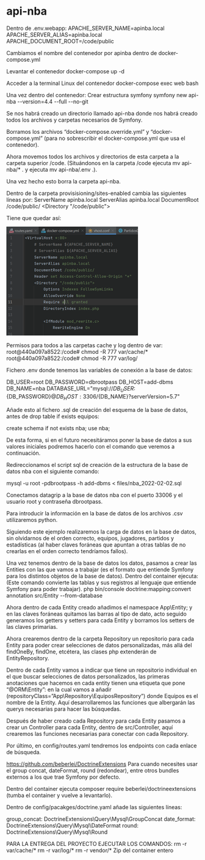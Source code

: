 # api-nba

Dentro de .env.webapp:
APACHE_SERVER_NAME=apinba.local
APACHE_SERVER_ALIAS=apinba.local
APACHE_DOCUMENT_ROOT=/code/public

Cambiamos el nombre del contenedor por apinba dentro de docker-compose.yml

Levantar el contenedor
docker-compose up -d

Acceder a la terminal Linux del contenedor
docker-compose exec web bash

Una vez dentro del contenedor:
Crear estructura symfony
symfony new api-nba --version=4.4 --full --no-git

Se nos habrá creado un directorio llamado api-nba donde nos habrá creado todos los archivos y carpetas necesarios de Symfony.

Borramos los archivos “docker-compose.override.yml” y “docker-compose.yml” (para no sobrescribir el docker-compose.yml que usa el contenedor).

Ahora movemos todos los archivos y directorios de esta carpeta a la carpeta superior /code.
(Situándonos en la carpeta /code ejecuta mv api-nba/* . y ejecuta mv api-nba/.env .).

Una vez hecho esto borra la carpeta api-nba.

Dentro de la carpeta provisisioning/sites-enabled cambia las siguientes líneas por:
ServerName apinba.local
ServerAlias apinba.local
DocumentRoot /code/public/
<Directory "/code/public">

Tiene que quedar así:


![alt text](https://github.com/julenrob/api-nba/blob/master/Readme%20Images/1.png?raw=true)












Permisos para todos a las carpetas cache y log dentro de var:
root@440a097a8522:/code# chmod -R 777 var/cache/*
root@440a097a8522:/code# chmod -R 777 var/log/




Fichero .env donde tenemos las variables de conexión a la base de datos:

DB_USER=root
DB_PASSWORD=dbrootpass
DB_HOST=add-dbms
DB_NAME=nba
DATABASE_URL="mysql://${DB_USER}:${DB_PASSWORD}@${DB_HOST}:3306/${DB_NAME}?serverVersion=5.7"


Añade esto al fichero .sql de creación del esquema de la base de datos, antes de drop table if exists equipos:

create schema if not exists nba;
use nba;

De esta forma, si en el futuro necesitáramos poner la base de datos a sus valores iniciales podremos hacerlo con el comando que veremos a continuación.

Redireccionamos el script sql de creación de la estructura de la base de datos nba con el siguiente comando:

mysql -u root -pdbrootpass -h add-dbms < files/nba_2022-02-02.sql


Conectamos datagrip a la base de datos nba con el puerto 33006 y el usuario root y contraseña dbrootpass.












Para introducir la información en la base de datos de los archivos .csv utilizaremos python.



Siguiendo este ejemplo realizaremos la carga de datos en la base de datos, sin olvidarnos de el orden correcto, equipos, jugadores, partidos y estadísticas (al haber claves foráneas que apuntan a otras tablas de no crearlas en el orden correcto tendríamos fallos).



Una vez tenemos dentro de la base de datos los datos, pasamos a crear las Entities con las que vamos a trabajar (es el formato que entiende Symfony para los distintos objetos de la base de datos).
Dentro del container ejecuta:
(Este comando convierte las tablas y sus registros al lenguaje que entiende Symfony para poder trabajar).
php bin/console doctrine:mapping:convert annotation src/Entity --from-database

Ahora dentro de cada Entity creado añadimos el namespace App\Entity; y en las claves foráneas quitamos las barras al tipo de dato, acto seguido generamos los getters y setters para cada Entity y borramos los setters de las claves primarias.


Ahora crearemos dentro de la carpeta Repository un repositorio para cada Entity para poder crear selecciones de datos personalizadas, más allá del findOneBy, findOne, etcétera, las clases php extenderán de EntityRepository.

Dentro de cada Entity vamos a indicar que tiene un repositorio individual en el que buscar selecciones de datos personalizados, las primeras anotaciones que hacemos en cada entity tienen una etiqueta que pone “@ORM\Entity”: en la cual vamos a añadir (repositoryClass=”App\Repository\EquiposRepository”) donde Equipos es el nombre de la Entity.
Aquí desarrollaremos las funciones que albergarán las querys necesarias para hacer las búsquedas.


Después de haber creado cada Repository para cada Entity pasamos a crear un Controller para cada Entity, dentro de src/Controller, aquí crearemos las funciones necesarias para conectar con cada Repository.

Por último, en config/routes.yaml tendremos los endpoints con cada enlace de búsqueda.

https://github.com/beberlei/DoctrineExtensions 
Para cuando necesites usar el group concat, dateFormat, round (redondear), entre otros bundles externos a los que trae Symfony por defecto.



Dentro del container ejecuta composer require beberlei/doctrineextensions (tumba el container y vuelve a levantarlo).

Dentro de config/pacakges/doctrine.yaml añade las siguientes líneas:

group_concat: DoctrineExtensions\Query\Mysql\GroupConcat
date_format: DoctrineExtensions\Query\Mysql\DateFormat
round: DoctrineExtensions\Query\Mysql\Round



PARA LA ENTREGA DEL PROYECTO EJECUTAR LOS COMANDOS:
rm -r var/cache/*
rm -r var/log/*
rm -r vendor/*
Zip del container entero
